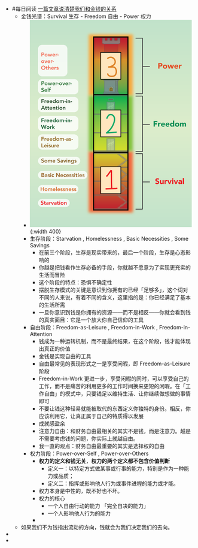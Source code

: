 - #每日阅读 [一篇文章说清楚我们和金钱的关系](https://youzhiyouxing.cn/n/materials/875)
	- 金钱光谱：Survival 生存 - Freedom 自由 - Power 权力
		- ![image.png](../assets/image_1643594959533_0.png){:width 400}
		- 生存阶段：Starvation  ,  Homelessness , Basic Necessities , Some Savings
			- 在前三个阶段，生存是现实带来的，最后一个阶段，生存是心态影响的
			- 你越是把钱看作生存必备的手段，你就越不愿意为了实现更充实的生活而冒险
			- 这个阶段的特点：恐惧不确定性
			- 摆脱生存模式的关键是意识到你拥有的已经「足够多」，这个词对不同的人来说，有着不同的含义，这里指的是：你已经满足了基本的生活所需
			- 一旦你意识到钱是你拥有的资源——而不是相反——你就会看到钱的真实面目：它是一个放大你自己信仰的工具
		- 自由阶段：Freedom-as-Leisure , Freedom-in-Work , Freedom-in-Attention
			- 钱成为一种运转机制，而不是最终结果，在这个阶段，钱才能体现出真正的价值
			- 金钱是实现自由的工具
			- 自由最常见的表现形式之一是享受闲暇，即 Freedom-as-Leisure 阶段
			- Freedom-in-Work 更进一步，享受闲暇的同时，可以享受自己的工作，而不是痛苦的利用更多的工作时间换来更短的闲暇。在「工作自由」的模式中，只要钱足以维持生活、让你继续做想做的事情即可
			- 不要让钱这种轻易就能被取代的东西定义你独特的身份。相反，你应该利用它，让真正属于自己的特质得以发展
			- 成就感盈余
			- 注意力自由：和财务自由最相关的其实不是钱，而是注意力。越是不需要考虑钱的问题，你实际上就越自由。
			- 我一直的观点：财务自由最重要的其实是选择权的自由
		- 权力阶段：Power-over-Self , Power-over-Others
			- **权力的定义和钱无关**，**权力的两个定义都不包含价值判断**
				- 定义一：以特定方式做某事或行事的能力，特别是作为一种能力或品质；
				- 定义二：指挥或影响他人行为或事件进程的能力或才能。
			- 权力本身是中性的，既不好也不坏。
			- 权力的核心
				- 一个人自由行动的能力 「完全自决的能力」
				- 一个人影响他人行为的能力
			-
	- 如果我们不为钱指出流动的方向，钱就会为我们决定我们的去向。
-
-